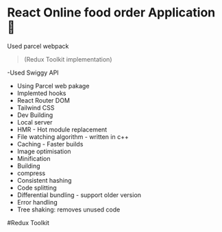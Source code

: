
# React Online food order Application 🚀

Used parcel webpack
> (Redux Toolkit implementation)

 -Used Swiggy API
- Using Parcel web pakage
- Implemted hooks
- React Router DOM
- Tailwind CSS
- Dev Building
- Local server
- HMR - Hot module replacement
- File watching algorithm - written in c++
- Caching - Faster builds
- Image optimisation
- Minification
- Building
- compress
- Consistent hashing
- Code splitting
- Differential bundling - support older version
- Error handling
- Tree shaking: removes unused code

#Redux Toolkit
